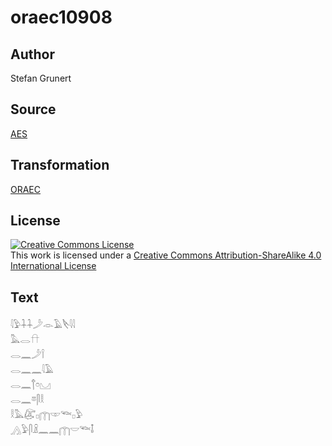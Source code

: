 # oraec10908

## Author

Stefan Grunert

## Source

[AES](https://github.com/simondschweitzer/aes)

## Transformation

[ORAEC](https://oraec.github.io/)

## License

<a rel="license" href="http://creativecommons.org/licenses/by-sa/4.0/"><img alt="Creative Commons License" style="border-width:0" src="https://i.creativecommons.org/l/by-sa/4.0/88x31.png" /></a><br />This work is licensed under a <a rel="license" href="http://creativecommons.org/licenses/by-sa/4.0/">Creative Commons Attribution-ShareAlike 4.0 International License</a>

## Text

𓇋𓅱𓇑𓇑𓌳𓁹𓄿𓌸𓇋𓇋<br>
𓅓𓂋𓎅<br>
𓂋𓈖𓌳𓌉<br>
𓂋𓈖𓈖𓇋𓄿<br>
𓂋𓈖𓐩𓏌𓈋<br>
𓂋𓈖𓎼𓋴𓎛<br>
𓎛𓅓𓅻𓊪𓉲𓎱𓆝𓊪𓅱<br>
𓂻𓅱𓋴𓏎𓈖𓈖𓉲𓎟𓆝𓄤<br>
